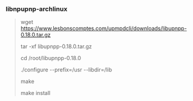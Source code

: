 ### libnpupnp-archlinux

> wget https://www.lesbonscomptes.com/upmpdcli/downloads/libupnpp-0.18.0.tar.gz
>
> tar -xf libupnpp-0.18.0.tar.gz
> 
> cd /root/libupnpp-0.18.0
> 
> ./configure --prefix=/usr --libdir=/lib
> 
> make
> 
> make install
